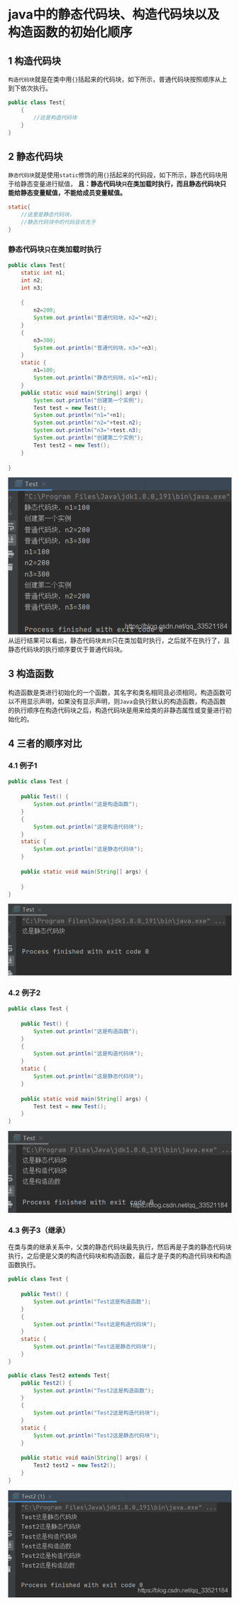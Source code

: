 # java中的静态代码块、构造代码块以及构造函数的初始化顺序

## 1 构造代码块

`构造代码块`就是在类中用`{}`括起来的代码块，如下所示，普通代码块按照顺序从上到下依次执行。

```java
public class Test{
	{
		//这是构造代码块
	}
}
```
## 2 静态代码块
`静态代码块`就是使用`static`修饰的用`{}`括起来的代码段，如下所示，静态代码块用于给静态变量进行赋值，
**且：静态代码块`只`在类加载时执行，而且静态代码块只能给静态变量赋值，不能给成员变量赋值。**
```java
static{
	//这里是静态代码块，
	//静态代码块中的代码会优先于
}
```
### 静态代码块`只`在类加载时执行
```java
public class Test{
    static int n1;
    int n2;
    int n3;

    {
        n2=200;
        System.out.println("普通代码块，n2="+n2);
    }
    {
        n3=300;
        System.out.println("普通代码块，n3="+n3);
    }
    static {
        n1=100;
        System.out.println("静态代码块，n1="+n1);
    }
    public static void main(String[] args) {
        System.out.println("创建第一个实例");
        Test test = new Test();
        System.out.println("n1="+n1);
        System.out.println("n2="+test.n2);
        System.out.println("n3="+test.n3);
        System.out.println("创建第二个实例");
        Test test2 = new Test();
    }

}
```
![](.img/q3.png)
从运行结果可以看出，静态代码块`真的`只在类加载时执行，之后就不在执行了，且静态代码块的执行顺序要优于普通代码块。

## 3 构造函数
构造函数是类进行初始化的一个函数，其名字和类名相同且必须相同，构造函数可以不用显示声明，如果没有显示声明，则`Java`会执行默认的构造函数，构造函数的执行顺序在构造代码块之后，构造代码块是用来给类的非静态属性或变量进行初始化的。

## 4 三者的顺序对比
### 4.1 例子1
```java
public class Test {

    public Test() {
        System.out.println("这是构造函数");
    }
    {
        System.out.println("这是构造代码块");
    }
    static {
        System.out.println("这是静态代码块");
    }

    public static void main(String[] args) {

    }
}
```
![](.img/20201017165501195.png)

### 4.2 例子2
```java
public class Test {

    public Test() {
        System.out.println("这是构造函数");
    }
    {
        System.out.println("这是构造代码块");
    }
    static {
        System.out.println("这是静态代码块");
    }

    public static void main(String[] args) {
        Test test = new Test();
    }
}
```

![](.img/q2.png)
### 4.3 例子3（继承）
在类与类的继承关系中，父类的静态代码块最先执行，然后再是子类的静态代码块执行，之后便是父类的构造代码块和构造函数，最后才是子类的构造代码块和构造函数执行。
```java
public class Test {

    public Test() {
        System.out.println("Test这是构造函数");
    }
    {
        System.out.println("Test这是构造代码块");
    }
    static {
        System.out.println("Test这是静态代码块");
    }
}
```
```java
public class Test2 extends Test{
    public Test2() {
        System.out.println("Test2这是构造函数");
    }
    {
        System.out.println("Test2这是构造代码块");
    }
    static {
        System.out.println("Test2这是静态代码块");
    }

    public static void main(String[] args) {
        Test2 test2 = new Test2();
    }
}
```
![在这里插入图片描述](.img/q1.png)